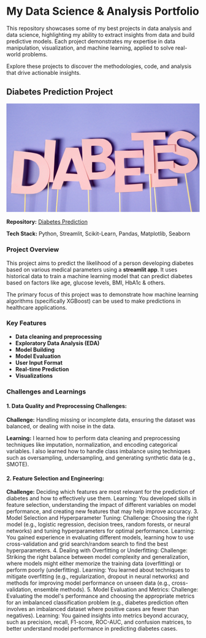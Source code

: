 # My Data Science & Analysis Portfolio

This repository showcases some of my best projects in data analysis and data science, highlighting my ability to extract insights from data and build predictive models. Each project demonstrates my expertise in data manipulation, visualization, and machine learning, applied to solve real-world problems.

Explore these projects to discover the methodologies, code, and analysis that drive actionable insights.

## Diabetes Prediction Project
![](https://github.com/MithamoMorgan/MY_PORTFOLIO_/blob/master/Diabetes.jpg)

**Repository:** [Diabetes Prediction](https://github.com/MithamoMorgan/Diabetes_Prediction)

**Tech Stack:** Python, Streamlit, Scikit-Learn, Pandas, Matplotlib, Seaborn

### Project Overview

This project aims to predict the likelihood of a person developing diabetes based on various medical parameters using a **streamlit app**. It uses historical data to train a machine learning model that can predict diabetes based on factors like age, glucose levels, BMI, HbA1c & others.

The primary focus of this project was to demonstrate how machine learning algorithms (specifically XGBoost) can be used to make predictions in healthcare applications.

### Key Features

* **Data cleaning and preprocessing**
* **Exploratory Data Analysis (EDA)**
* **Model Building**
* **Model Evaluation** 
* **User Input Format**
* **Real-time Prediction**
* **Visualizations**

### Challenges and Learnings

#### 1. Data Quality and Preprocessing Challenges:

**Challenge:** Handling missing or incomplete data, ensuring the dataset was balanced, or dealing with noise in the data.

**Learning:** I learned how to perform data cleaning and preprocessing techniques like imputation, normalization, and encoding categorical variables. I also learned how to handle class imbalance using techniques such as oversampling, undersampling, and generating synthetic data (e.g., SMOTE).

#### 2. Feature Selection and Engineering:

**Challenge:** Deciding which features are most relevant for the prediction of diabetes and how to effectively use them.
Learning: You developed skills in feature selection, understanding the impact of different variables on model performance, and creating new features that may help improve accuracy.
3. Model Selection and Hyperparameter Tuning:
Challenge: Choosing the right model (e.g., logistic regression, decision trees, random forests, or neural networks) and tuning hyperparameters for optimal performance.
Learning: You gained experience in evaluating different models, learning how to use cross-validation and grid search/random search to find the best hyperparameters.
4. Dealing with Overfitting or Underfitting:
Challenge: Striking the right balance between model complexity and generalization, where models might either memorize the training data (overfitting) or perform poorly (underfitting).
Learning: You learned about techniques to mitigate overfitting (e.g., regularization, dropout in neural networks) and methods for improving model performance on unseen data (e.g., cross-validation, ensemble methods).
5. Model Evaluation and Metrics:
Challenge: Evaluating the model's performance and choosing the appropriate metrics for an imbalanced classification problem (e.g., diabetes prediction often involves an imbalanced dataset where positive cases are fewer than negatives).
Learning: You gained insights into metrics beyond accuracy, such as precision, recall, F1-score, ROC-AUC, and confusion matrices, to better understand model performance in predicting diabetes cases.
